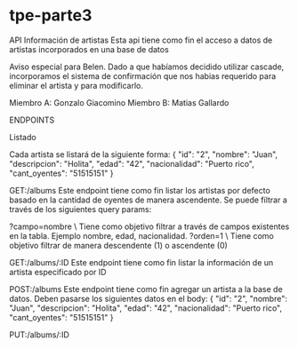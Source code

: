 # tpe-parte3

API Información de artistas
Esta api tiene como fin el acceso a datos de artistas incorporados en una base de datos

Aviso especial para Belen. Dado a que habíamos decidido utilizar cascade, incorporamos el sistema de confirmación que nos habias requerido para eliminar el artista y para modificarlo.

Miembro A: Gonzalo Giacomino
Miembro B: Matias Gallardo

ENDPOINTS


Listado

Cada artista se listará de la siguiente forma: 
 {
        "id": "2",
        "nombre": "Juan",
        "descripcion": "Holita",
        "edad": "42",
        "nacionalidad": "Puerto rico",
        "cant_oyentes": "51515151"
 }

 GET:/albums
Este endpoint tiene como fin listar los artistas por defecto basado en la cantidad de oyentes de manera ascendente.
Se puede filtrar a través de los siguientes query params:

?campo=nombre \ Tiene como objetivo filtrar a través de campos existentes en la tabla. Ejemplo nombre, edad, nacionalidad.
?orden=1 \ Tiene como objetivo filtrar de manera descendente (1) o ascendente (0)


 GET:/albums/:ID
 Este endpoint tiene como fin listar la información de un artista especificado por ID

 POST:/albums
Este endpoint tiene como fin agregar un artista a la base de datos.
Deben pasarse los siguientes datos en el body:
{
        "id": "2",
        "nombre": "Juan",
        "descripcion": "Holita",
        "edad": "42",
        "nacionalidad": "Puerto rico",
        "cant_oyentes": "51515151"
 }


PUT:/albums/:ID

